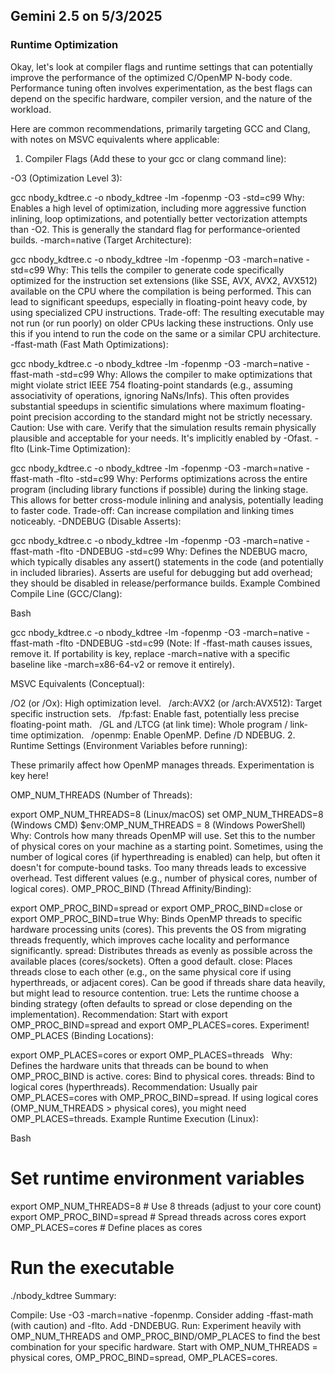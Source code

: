 ## Gemini 2.5 on 5/3/2025

### Runtime Optimization

Okay, let's look at compiler flags and runtime settings that can potentially improve the performance of the optimized C/OpenMP N-body code. Performance tuning often involves experimentation, as the best flags can depend on the specific hardware, compiler version, and the nature of the workload.

Here are common recommendations, primarily targeting GCC and Clang, with notes on MSVC equivalents where applicable:

1. Compiler Flags (Add these to your gcc or clang command line):

-O3 (Optimization Level 3):

gcc nbody_kdtree.c -o nbody_kdtree -lm -fopenmp -O3 -std=c99
Why: Enables a high level of optimization, including more aggressive function inlining, loop optimizations, and potentially better vectorization attempts than -O2. This is generally the standard flag for performance-oriented builds.
-march=native (Target Architecture):

gcc nbody_kdtree.c -o nbody_kdtree -lm -fopenmp -O3 -march=native -std=c99
Why: This tells the compiler to generate code specifically optimized for the instruction set extensions (like SSE, AVX, AVX2, AVX512) available on the CPU where the compilation is being performed. This can lead to significant speedups, especially in floating-point heavy code, by using specialized CPU instructions.
Trade-off: The resulting executable may not run (or run poorly) on older CPUs lacking these instructions. Only use this if you intend to run the code on the same or a similar CPU architecture.
-ffast-math (Fast Math Optimizations):

gcc nbody_kdtree.c -o nbody_kdtree -lm -fopenmp -O3 -march=native -ffast-math -std=c99
Why: Allows the compiler to make optimizations that might violate strict IEEE 754 floating-point standards (e.g., assuming associativity of operations, ignoring NaNs/Infs). This often provides substantial speedups in scientific simulations where maximum floating-point precision according to the standard might not be strictly necessary.
Caution: Use with care. Verify that the simulation results remain physically plausible and acceptable for your needs. It's implicitly enabled by -Ofast.
-flto (Link-Time Optimization):

gcc nbody_kdtree.c -o nbody_kdtree -lm -fopenmp -O3 -march=native -ffast-math -flto -std=c99
Why: Performs optimizations across the entire program (including library functions if possible) during the linking stage. This allows for better cross-module inlining and analysis, potentially leading to faster code.
Trade-off: Can increase compilation and linking times noticeably.
-DNDEBUG (Disable Asserts):

gcc nbody_kdtree.c -o nbody_kdtree -lm -fopenmp -O3 -march=native -ffast-math -flto -DNDEBUG -std=c99
Why: Defines the NDEBUG macro, which typically disables any assert() statements in the code (and potentially in included libraries). Asserts are useful for debugging but add overhead; they should be disabled in release/performance builds.
Example Combined Compile Line (GCC/Clang):

Bash

gcc nbody_kdtree.c -o nbody_kdtree -lm -fopenmp -O3 -march=native -ffast-math -flto -DNDEBUG -std=c99
(Note: If -ffast-math causes issues, remove it. If portability is key, replace -march=native with a specific baseline like -march=x86-64-v2 or remove it entirely).

MSVC Equivalents (Conceptual):

/O2 (or /Ox): High optimization level.   
/arch:AVX2 (or /arch:AVX512): Target specific instruction sets.   
/fp:fast: Enable fast, potentially less precise floating-point math.   
/GL and /LTCG (at link time): Whole program / link-time optimization.   
/openmp: Enable OpenMP.
Define /D NDEBUG.
2. Runtime Settings (Environment Variables before running):

These primarily affect how OpenMP manages threads. Experimentation is key here!

OMP_NUM_THREADS (Number of Threads):

export OMP_NUM_THREADS=8 (Linux/macOS)
set OMP_NUM_THREADS=8 (Windows CMD)
$env:OMP_NUM_THREADS = 8 (Windows PowerShell)
Why: Controls how many threads OpenMP will use. Set this to the number of physical cores on your machine as a starting point. Sometimes, using the number of logical cores (if hyperthreading is enabled) can help, but often it doesn't for compute-bound tasks. Too many threads leads to excessive overhead. Test different values (e.g., number of physical cores, number of logical cores).
OMP_PROC_BIND (Thread Affinity/Binding):

export OMP_PROC_BIND=spread or export OMP_PROC_BIND=close or export OMP_PROC_BIND=true
Why: Binds OpenMP threads to specific hardware processing units (cores). This prevents the OS from migrating threads frequently, which improves cache locality and performance significantly.
spread: Distributes threads as evenly as possible across the available places (cores/sockets). Often a good default.
close: Places threads close to each other (e.g., on the same physical core if using hyperthreads, or adjacent cores). Can be good if threads share data heavily, but might lead to resource contention.
true: Lets the runtime choose a binding strategy (often defaults to spread or close depending on the implementation).
Recommendation: Start with export OMP_PROC_BIND=spread and export OMP_PLACES=cores. Experiment!
OMP_PLACES (Binding Locations):

export OMP_PLACES=cores or export OMP_PLACES=threads   
Why: Defines the hardware units that threads can be bound to when OMP_PROC_BIND is active.
cores: Bind to physical cores.
threads: Bind to logical cores (hyperthreads).
Recommendation: Usually pair OMP_PLACES=cores with OMP_PROC_BIND=spread. If using logical cores (OMP_NUM_THREADS > physical cores), you might need OMP_PLACES=threads.
Example Runtime Execution (Linux):

Bash

# Set runtime environment variables
export OMP_NUM_THREADS=8       # Use 8 threads (adjust to your core count)
export OMP_PROC_BIND=spread    # Spread threads across cores
export OMP_PLACES=cores        # Define places as cores

# Run the executable
./nbody_kdtree
Summary:

Compile: Use -O3 -march=native -fopenmp. Consider adding -ffast-math (with caution) and -flto. Add -DNDEBUG.
Run: Experiment heavily with OMP_NUM_THREADS and OMP_PROC_BIND/OMP_PLACES to find the best combination for your specific hardware. Start with OMP_NUM_THREADS = physical cores, OMP_PROC_BIND=spread, OMP_PLACES=cores.
